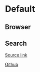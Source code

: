 # Default


## Browser


## Search

[Source link](https://www.howtogeek.com/226638/make-the-windows-10-start-menu-and-cortana-search-google-instead-of-bing/)

[Github](https://github.com/da2x/EdgeDeflector) 